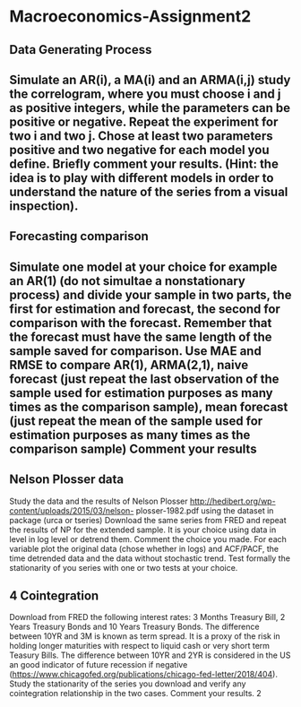 # Macroeconomics-Assignment2
## Data Generating Process
Simulate an AR(i), a MA(i) and an ARMA(i,j) study the correlogram, where you must choose i and j as
positive integers, while the parameters can be positive or negative. Repeat the experiment for two i and two
j. Chose at least two parameters positive and two negative for each model you define. Briefly comment your
results. (Hint: the idea is to play with different models in order to understand the nature of the series from a
visual inspection).
----------------------
## Forecasting comparison
Simulate one model at your choice for example an AR(1) (do not simultae a nonstationary process) and
divide your sample in two parts, the first for estimation and forecast, the second for comparison with the
forecast. Remember that the forecast must have the same length of the sample saved for comparison. Use
MAE and RMSE to compare AR(1), ARMA(2,1), naive forecast (just repeat the last observation of the
sample used for estimation purposes as many times as the comparison sample), mean forecast (just repeat
the mean of the sample used for estimation purposes as many times as the comparison sample)
Comment your results
-------------------
## Nelson Plosser data
Study the data and the results of Nelson Plosser http://hedibert.org/wp-content/uploads/2015/03/nelson-
plosser-1982.pdf using the dataset in package (urca or tseries)
Download the same series from FRED and repeat the results of NP for the extended sample.
It is your choice using data in level in log level or detrend them. Comment the choice you made.
For each variable plot the original data (chose whether in logs) and ACF/PACF, the time detrended data
and the data without stochastic trend.
Test formally the stationarity of you series with one or two tests at your choice.
## 4 Cointegration
Download from FRED the following interest rates: 3 Months Treasury Bill, 2 Years Treasury Bonds and 10
Years Treasury Bonds.
The difference between 10YR and 3M is known as term spread. It is a proxy of the risk in holding longer
maturities with respect to liquid cash or very short term Teasury Bills.
The difference between 10YR and 2YR is considered in the US an good indicator of future recession if negative
(https://www.chicagofed.org/publications/chicago-fed-letter/2018/404).
Study the stationarity of the series you download and verify any cointegration relationship in the two cases.
Comment your results.
2